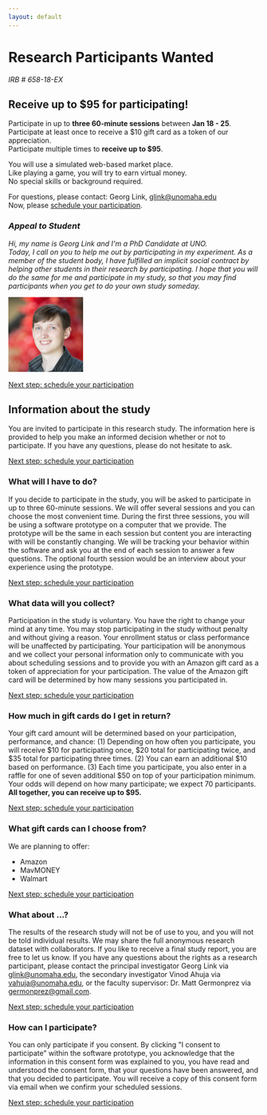 ```yaml
---
layout: default
---
```


# Research Participants Wanted
_IRB # 658-18-EX_

## Receive up to $95 for participating!

Participate in up to **three 60-minute sessions** between **Jan 18 - 25**.<br/>
Participate at least once to receive a $10 gift card as a token of our appreciation.<br/>
Participate multiple times to **receive up to $95**.

You will use a simulated web-based market place.<br/>
Like playing a game, you will try to earn virtual money.<br/>
No special skills or background required.

For questions, please contact: Georg Link, glink@unomaha.edu<br/>
Now, please [schedule your participation](https://goo.gl/forms/EBIDLEfmNO1TkKku1).


<h3><em>Appeal to Student</em></h3>
<p><em> Hi, my name is Georg Link and I'm a PhD Candidate at UNO.<br/>
  Today, I call on you to help me out by participating in my experiment.
  As a member of the student body, I have fulfilled an implicit social contract
  by helping other students in their research by participating. I hope that you will
   do the same for me and participate in my study, so that you may find participants
   when you get to do your own study someday.</em></p>

   <img src="/assets/profile.jpg" height="150"/>

[Next step: schedule your participation](https://goo.gl/forms/EBIDLEfmNO1TkKku1)

<h2>Information about the study</h2>
  <p>You are invited to participate in this research study. The information here
is provided to help you make an informed decision whether or not to participate.
If you have any questions, please do not hesitate to ask.</p>

[Next step: schedule your participation](https://goo.gl/forms/EBIDLEfmNO1TkKku1)

### What will I have to do?
If you decide to participate in the study, you will be asked to participate
in up to three 60-minute sessions. We will offer several sessions and you can
choose the most convenient time. During the first three sessions, you will be
using a software prototype on a computer that we provide. The prototype will be
the same in each session but content you are interacting with will be constantly
changing. We will be tracking your behavior within the software and ask you at
the end of each session to answer a few questions. The optional fourth session
would be an interview about your experience using the prototype.

[Next step: schedule your participation](https://goo.gl/forms/EBIDLEfmNO1TkKku1)

### What data will you collect?
  <p>Participation in the study is voluntary. You have the right to change your
mind at any time. You may stop participating in the study without penalty and
without giving a reason. Your enrollment status or class performance will be
unaffected by participating. Your participation will be anonymous and we collect
your personal information only to communicate with you about scheduling sessions
and to provide you with an Amazon gift card as a token of appreciation for your
participation. The value of the Amazon gift card will be determined by how many
sessions you participated in.</p>

[Next step: schedule your participation](https://goo.gl/forms/EBIDLEfmNO1TkKku1)

### How much in gift cards do I get in return?
Your gift card amount will be determined based on your participation,
performance, and chance: (1) Depending on how often you participate, you will
receive $10 for participating once, $20 total for participating twice,
and $35 total for participating three times. (2) You can earn an additional $10 based
on performance. (3) Each time you participate, you also enter in a raffle for
one of seven additional $50 on top of your participation minimum. Your odds will
depend on how many participate; we expect 70 participants. **All together, you can
receive up to $95.**

[Next step: schedule your participation](https://goo.gl/forms/EBIDLEfmNO1TkKku1)

### What gift cards can I choose from?

We are planning to offer:
  - Amazon
  - MavMONEY
  - Walmart

[Next step: schedule your participation](https://goo.gl/forms/EBIDLEfmNO1TkKku1)

### What about ...?
The results of the research study will not be of use to you, and you will
not be told individual results. We may share the full anonymous research dataset
with collaborators. If you like to receive a final study report, you are free to
let us know. If you have any questions about the rights as a research
participant, please contact the principal investigator Georg Link via
glink@unomaha.edu, the secondary investigator Vinod Ahuja via
vahuja@unomaha.edu, or the faculty supervisor: Dr. Matt Germonprez via
germonprez@gmail.com.

[Next step: schedule your participation](https://goo.gl/forms/EBIDLEfmNO1TkKku1)

### How can I participate?
You can only participate if you consent. By clicking "I consent to
participate" within the software prototype, you acknowledge that the information
in this consent form was explained to you, you have read and understood the
consent form, that your questions have been answered, and that you decided to
participate. You will receive a copy of this consent form via email when we
confirm your scheduled sessions.

[Next step: schedule your participation](https://goo.gl/forms/EBIDLEfmNO1TkKku1)
